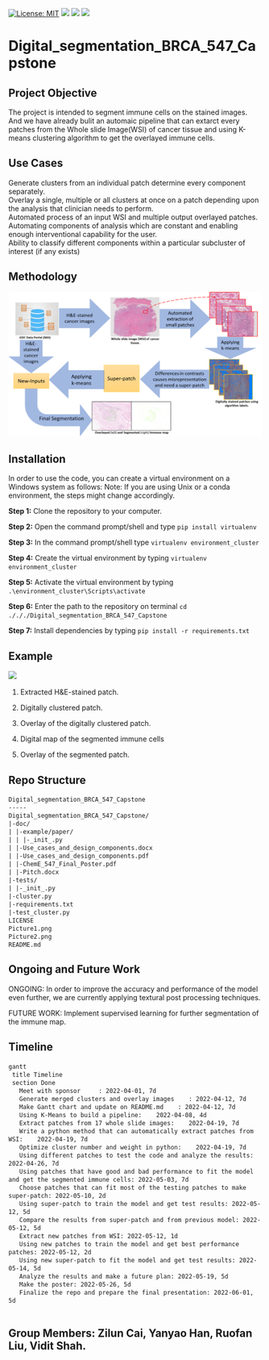 [![License: MIT](https://img.shields.io/badge/License-MIT-yellow.svg)](https://opensource.org/licenses/MIT)
<img src="https://img.shields.io/badge/Windows-0078D6?style=for-the-badge&logo=windows&logoColor=white" />
<img src="https://img.shields.io/badge/Python-FFD43B?style=for-the-badge&logo=python&logoColor=blue" />
<img src="https://img.shields.io/badge/OpenCV-27338e?style=for-the-badge&logo=OpenCV&logoColor=white" />

# Digital_segmentation_BRCA_547_Capstone

## Project Objective
The project is intended to segment immune cells on the stained images. And we have already bulit an automaic pipeline that 
can extarct every patches from the Whole slide Image(WSI) of cancer tissue and using K-means clustering algorithm to get the 
overlayed immune cells.

## Use Cases
Generate clusters from an individual patch determine every component separately.</br>
Overlay a single, multiple or all clusters at once on a patch depending upon the analysis that clinician needs to perform.</br>
Automated process of an input WSI and multiple output overlayed patches.</br>
Automating components of analysis which are constant and enabling enough interventional capability for the user.</br>
Ability to classify different components within a particular subcluster of interest (if any exists)</br>

## Methodology
<img src=https://github.com/ViditShah98/Digital_segmentation_BRCA_547_Capstone/blob/main/Picture2.png />

## Installation
In order to use the code, you can create a virtual environment on a Windows system as follows:
Note: If you are using Unix or a conda environment, the steps might change accordingly.

**Step 1:** Clone the repository to your computer.

**Step 2:** Open the command prompt/shell and type `pip install virtualenv`

**Step 3:** In the command prompt/shell type `virtualenv environment_cluster`

**Step 4:** Create the virtual environment by typing `virtualenv environment_cluster`

**Step 5:** Activate the virtual environment by typing `.\environment_cluster\Scripts\activate`

**Step 6:** Enter the path to the repository on terminal `cd ./././Digital_segmentation_BRCA_547_Capstone`

**Step 7:** Install dependencies by typing `pip install -r requirements.txt`

## Example
<img src=https://github.com/ViditShah98/Digital_segmentation_BRCA_547_Capstone/blob/main/Picture1.png />

1. Extracted H&E-stained patch.

2. Digitally clustered patch.

3. Overlay of the digitally clustered patch.

4. Digital map of the segmented immune cells

5. Overlay of the segmented patch.

## Repo Structure
```
Digital_segmentation_BRCA_547_Capstone
-----
Digital_segmentation_BRCA_547_Capstone/
|-doc/
| |-example/paper/
| | |-_init_.py
| |-Use_cases_and_design_components.docx
| |-Use_cases_and_design_components.pdf
| |-ChemE_547_Final_Poster.pdf
| |-Pitch.docx
|-tests/
| |-_init_.py  
|-cluster.py
|-requirements.txt
|-test_cluster.py
LICENSE
Picture1.png
Picture2.png
README.md
```
## Ongoing and Future Work
ONGOING: In order to improve the accuracy and performance of the model even further, we are currently applying textural post 
processing techniques.
 
FUTURE WORK: Implement supervised learning for further segmentation of the immune map.


## Timeline
```mermaid
gantt
 title Timeline
 section Done
   Meet with sponsor     : 2022-04-01, 7d
   Generate merged clusters and overlay images    : 2022-04-12, 7d
   Make Gantt chart and update on README.md    : 2022-04-12, 7d
   Using K-Means to build a pipeline:    2022-04-08, 4d
   Extract patches from 17 whole slide images:    2022-04-19, 7d
   Write a python method that can automatically extract patches from WSI:    2022-04-19, 7d
   Optimize cluster number and weight in python:    2022-04-19, 7d
   Using different patches to test the code and analyze the results:  2022-04-26, 7d
   Using patches that have good and bad performance to fit the model and get the segmented immune cells: 2022-05-03, 7d
   Choose patches that can fit most of the testing patches to make super-patch: 2022-05-10, 2d
   Using super-patch to train the model and get test results: 2022-05-12, 5d
   Compare the results from super-patch and from previous model: 2022-05-12, 5d
   Extract new patches from WSI: 2022-05-12, 1d
   Using new patches to train the model and get best performance patches: 2022-05-12, 2d
   Using new super-patch to fit the model and get test results: 2022-05-14, 5d
   Analyze the results and make a future plan: 2022-05-19, 5d
   Make the poster: 2022-05-26, 5d
   Finalize the repo and prepare the final presentation: 2022-06-01, 5d
 
```
## Group Members: Zilun Cai, Yanyao Han, Ruofan Liu, Vidit Shah.
